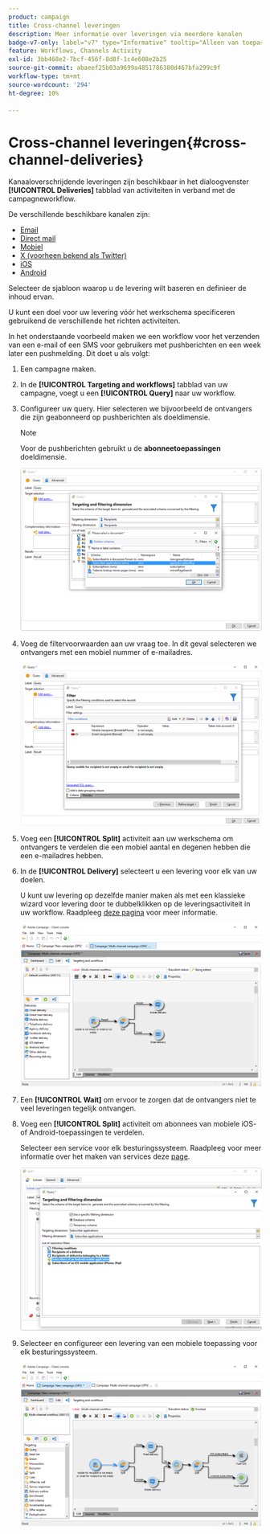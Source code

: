 ```yaml
---
product: campaign
title: Cross-channel leveringen
description: Meer informatie over leveringen via meerdere kanalen
badge-v7-only: label="v7" type="Informative" tooltip="Alleen van toepassing op Campaign Classic v7"
feature: Workflows, Channels Activity
exl-id: 3bb468e2-7bcf-456f-8d8f-1c4e608e2b25
source-git-commit: abaeef25b03a9699a4851786380d467bfa299c9f
workflow-type: tm+mt
source-wordcount: '294'
ht-degree: 10%

---
```


# Cross-channel leveringen{#cross-channel-deliveries}



Kanaaloverschrijdende leveringen zijn beschikbaar in het dialoogvenster **[!UICONTROL Deliveries]** tabblad van activiteiten in verband met de campagneworkflow.

De verschillende beschikbare kanalen zijn:

* [Email](../../delivery/using/about-email-channel.md)
* [Direct mail](../../delivery/using/about-direct-mail-channel.md)
* [Mobiel](../../delivery/using/sms-channel.md)
* [X (voorheen bekend als Twitter)](../../social/using/about-social-marketing.md)
* [iOS](../../delivery/using/create-notifications-ios.md)
* [Android](../../delivery/using/create-notifications-android.md)

Selecteer de sjabloon waarop u de levering wilt baseren en definieer de inhoud ervan.

U kunt een doel voor uw levering vóór het werkschema specificeren gebruikend de verschillende het richten activiteiten.

In het onderstaande voorbeeld maken we een workflow voor het verzenden van een e-mail of een SMS voor gebruikers met pushberichten en een week later een pushmelding. Dit doet u als volgt:

1. Een campagne maken.
1. In de **[!UICONTROL Targeting and workflows]** tabblad van uw campagne, voegt u een **[!UICONTROL Query]** naar uw workflow.
1. Configureer uw query. Hier selecteren we bijvoorbeeld de ontvangers die zijn geabonneerd op pushberichten als doeldimensie.

   >[!NOTE]
   >
   >Voor de pushberichten gebruikt u de **abonneetoepassingen** doeldimensie.

   ![](assets/cross_channel_delivery_1.png)

1. Voeg de filtervoorwaarden aan uw vraag toe. In dit geval selecteren we ontvangers met een mobiel nummer of e-mailadres.

   ![](assets/cross_channel_delivery_2.png)

1. Voeg een **[!UICONTROL Split]** activiteit aan uw werkschema om ontvangers te verdelen die een mobiel aantal en degenen hebben die een e-mailadres hebben.
1. In de **[!UICONTROL Delivery]** selecteert u een levering voor elk van uw doelen.

   U kunt uw levering op dezelfde manier maken als met een klassieke wizard voor levering door te dubbelklikken op de leveringsactiviteit in uw workflow. Raadpleeg [deze pagina](../../delivery/using/about-email-channel.md) voor meer informatie.

   ![](assets/cross_channel_delivery_3.png)

1. Een **[!UICONTROL Wait]** om ervoor te zorgen dat de ontvangers niet te veel leveringen tegelijk ontvangen.
1. Voeg een **[!UICONTROL Split]** activiteit om abonnees van mobiele iOS- of Android-toepassingen te verdelen.

   Selecteer een service voor elk besturingssysteem. Raadpleeg voor meer informatie over het maken van services deze [page](../../delivery/using/configuring-the-mobile-application.md).

   ![](assets/cross_channel_delivery_4.png)

1. Selecteer en configureer een levering van een mobiele toepassing voor elk besturingssysteem.

   ![](assets/cross_channel_delivery_5.png)
